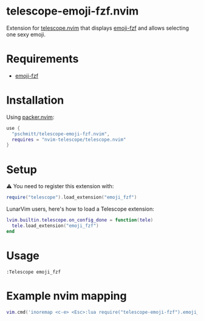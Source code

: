 # telescope-emoji-fzf.nvim

Extension for [telescope.nvim](https://github.com/nvim-telescope/telescope.nvim) 
that displays [emoji-fzf](https://github.com/noahp/emoji-fzf) and allows 
selecting one sexy emoji.

# Requirements

- [emoji-fzf](https://github.com/noahp/emoji-fzf)

# Installation

Using [packer.nvim](https://github.com/wbthomason/packer.nvim):

```lua
use {
  "pschmitt/telescope-emoji-fzf.nvim",
  requires = "nvim-telescope/telescope.nvim"
}
```

# Setup

⚠️ You need to register this extension with:

```lua
require("telescope").load_extension("emoji_fzf")
```

LunarVim users, here's how to load a Telescope extension:

```lua
lvim.builtin.telescope.on_config_done = function(tele)
  tele.load_extension("emoji_fzf")
end
```

# Usage

```viml
:Telescope emoji_fzf
```

# Example nvim mapping

```lua
vim.cmd('inoremap <c-e> <Esc>:lua require("telescope-emoji-fzf").emoji_fzf()<CR>')
```
